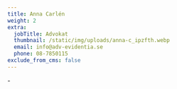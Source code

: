 ```yaml
---
title: Anna Carlén
weight: 2
extra:
  jobTitle: Advokat
  thumbnail: /static/img/uploads/anna-c_ipzfth.webp
  email: info@adv-evidentia.se
  phone: 08-7850115
exclude_from_cms: false
---
```


\-
